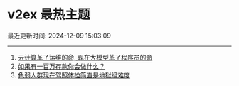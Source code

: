 # v2ex 最热主题

最近更新时间: 2024-12-09 15:03:09

--- 
1. [云计算革了运维的命, 现在大模型革了程序员的命](https://www.v2ex.com/t/1095988) 
2. [如果有一百万存款你会做什么？](https://www.v2ex.com/t/1095992) 
3. [色弱人群现在驾照体检简直是地狱级难度](https://www.v2ex.com/t/1095995) 
